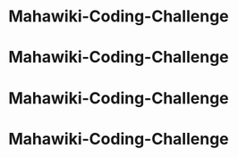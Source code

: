 # Mahawiki-Coding-Challenge
# Mahawiki-Coding-Challenge
# Mahawiki-Coding-Challenge
# Mahawiki-Coding-Challenge
